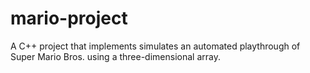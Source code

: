 # mario-project
A C++ project that implements simulates an automated playthrough of Super Mario Bros. using a three-dimensional array.
